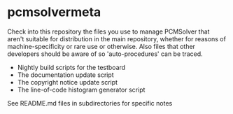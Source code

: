 # pcmsolvermeta

Check into this repository the files you use to manage PCMSolver that aren't
suitable for distribution in the main repository, whether for reasons of
machine-specificity or rare use or otherwise. Also files that other developers
should be aware of so 'auto-procedures' can be traced.

* Nightly build scripts for the testboard
* The documentation update script
* The copyright notice update script
* The line-of-code histogram generator script

See README.md files in subdirectories for specific notes